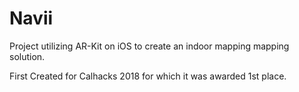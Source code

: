 # Navii

Project utilizing AR-Kit on iOS to create an indoor mapping mapping solution.

First Created for Calhacks 2018 for which it was awarded 1st place.
